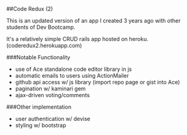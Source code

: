 ##Code Redux (2)

This is an updated version of an app I created 3 years ago with other students of Dev Bootcamp.

It's a relatively simple CRUD rails app hosted on heroku. (coderedux2.herokuapp.com)

###Notable Functionality
- use of Ace standalone code editor library in js
- automatic emails to users using ActionMailer
- github api access w/ js library (import repo page or gist into Ace)
- pagination w/ kaminari gem
- ajax-driven voting/comments


###Other implementation
- user authentication w/ devise
- styling w/ bootstrap

